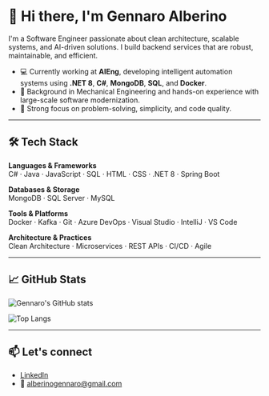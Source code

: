 # 👋 Hi there, I'm Gennaro Alberino

I'm a Software Engineer passionate about clean architecture, scalable systems, and AI-driven solutions. I build backend services that are robust, maintainable, and efficient.

- 💻 Currently working at **AIEng**, developing intelligent automation systems using **.NET 8**, **C#**, **MongoDB**, **SQL**, and **Docker**.
- 🧠 Background in Mechanical Engineering and hands-on experience with large-scale software modernization.
- 🚀 Strong focus on problem-solving, simplicity, and code quality.

---

## 🛠 Tech Stack

**Languages & Frameworks**  
C# · Java · JavaScript · SQL · HTML · CSS · .NET 8 · Spring Boot

**Databases & Storage**  
MongoDB · SQL Server · MySQL

**Tools & Platforms**  
Docker · Kafka · Git · Azure DevOps · Visual Studio · IntelliJ · VS Code

**Architecture & Practices**  
Clean Architecture · Microservices · REST APIs · CI/CD · Agile

---

## 📈 GitHub Stats

![Gennaro's GitHub stats](https://github-readme-stats.vercel.app/api?username=gennaroalberino&show_icons=true&theme=tokyonight)

![Top Langs](https://github-readme-stats.vercel.app/api/top-langs/?username=gennaroalberino&layout=compact&theme=tokyonight)

---

## 📫 Let's connect

- [LinkedIn](https://www.linkedin.com/in/gennaroalberino/)
- 📧 alberinogennaro@gmail.com

